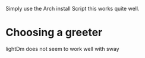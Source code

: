 
Simply use the Arch install Script this works quite well. 

# Choosing a greeter

lightDm does not seem to work well with sway 